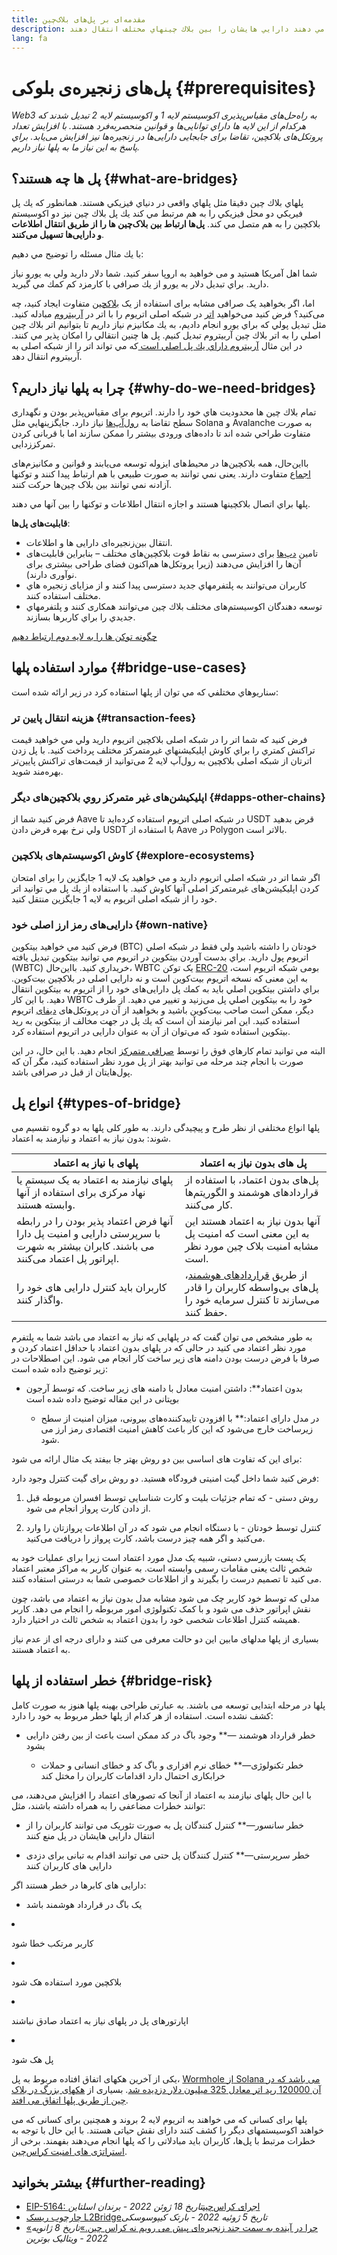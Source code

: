 ```yaml
---
title: مقدمه‌ای بر پل‌های بلاک‌چین
description: پلها به كاربران اجازه مي دهند دارايي هايشان را بين بلاك چينهاي مختلف انتقال دهند
lang: fa
---
```


# پل‌های زنجیره‌‌ی بلوکی {#prerequisites}

_Web3 به راه‌حل‌های مقیاس‌پذیری اكوسيستم لايه 1 و اكوسيستم لايه 2 تبدیل شدند که هركدام از اين لايه ها داراي توانایی‌ها و قوانين منحصربه‌فرد هستند. با افزایش تعداد پروتکل‌های بلاکچین، تقاضا برای جابجایی دارایی‌ها در زنجیره‌ها نیز افزایش می‌یابد. براي پاسخ به اين نياز ما به پلها نياز داريم._

<Divider />

## پل ها چه هستند؟ {#what-are-bridges}

پلهاي بلاك چين دقيقا مثل پلهاي واقعی در دنياي فيزيكي هستند. همانطور كه يك پل فيريكي دو محل فيزيكي را به هم مرتبط مي كند يك پل بلاك چين نيز دو اکوسیستم بلاكچين را به هم متصل مي كند. **پل‌ها ارتباط بین بلاک‌چین ها را از طریق انتقال اطلاعات و دارایی‌ها تسهیل می‌کنند**.

با يك مثال مسئله را توضيح مي دهيم:

شما اهل آمريكا هستيد و می خواهيد به اروپا سفر كنيد. شما دلار داريد ولي به يورو نياز داريد. براي تبديل دلار به يورو از يك صرافي با كارمزد كم كمك مي گيريد.

اما، اگر بخواهید یک صرافی مشابه برای استفاده از یک [بلاکچین](/glossary/#blockchain) متفاوت ایجاد کنید، چه می‌کنید؟ فرض کنید می‌خواهید [اتر](/glossary/#ether) در شبکه اصلی اتریوم را با اتر در [آربیتروم](https://arbitrum.io/) مبادله کنید. مثل تبديل پولي كه براي يورو انجام داديم، به يك مكانيزم نياز داريم تا بتوانيم اتر بلاك چين اصلي را به اتر بلاك چين آربیتروم تبديل كنيم. پل ها چنين انتقالي را امكان پذير مي كنند. در اين مثال [ آربیتروم داراي يك پل اصلي است ](https://bridge.arbitrum.io/) كه مي تواند اتر را از شبکه اصلی به آربیتروم انتقال دهد.

## چرا به پلها نياز داريم؟ {#why-do-we-need-bridges}

تمام بلاك چين ها محدوديت هاي خود را دارند. اتریوم برای مقیاس‌پذیر بودن و نگهداری سطح تقاضا به [رول‌آپ‌ها](/glossary/#rollups) نیاز دارد. جايگزينهايي مثل Solana و Avalanche به صورت متفاوت طراحي شده اند تا داده‌های ورودی بیشتر را ممکن سازند اما با قربانی کردن تمركززدایی.

بااین‌حال، همه بلاکچین‌ها در محیط‌های ایزوله توسعه می‌یابند و قوانین و مکانیزم‌های [اجماع](/glossary/#consensus) متفاوت دارند. یعنی نمي توانند به صورت طبيعي با هم ارتباط پيدا كنند و توكنها آزادنه نمي توانند بين بلاک چین‌ها حركت كنند.

پلها براي اتصال بلاكچينها هستند و اجازه انتقال اطلاعات و توكنها را بين آنها مي دهند.

**قابلیت‌های پل‌ها**:

- انتقال بین‌زنجیره‌ای دارایی ها و اطلاعات.
- تامین [دپ‌ها](/glossary/#dapp) برای دسترسی به نقاط قوت بلاکچین‌های مختلف – بنابراین قابلیت‌های آن‌ها را افزایش می‌دهند (زیرا پروتکل‌ها هم‌اکنون فضای طراحی بیشتری برای نوآوری دارند).
- کاربران می‌توانند به پلتفرمهاي جديد دسترسی پیدا کنند و از مزایای زنجيره هاي مختلف استفاده کنند.
- توسعه دهندگان اکوسیستم‌های مختلف بلاك چين می‌توانند همکاری کنند و پلتفرمهاي جديدي را براي كاربرها بسازند.

[چگونه توکن ها را به لایه دوم ارتباط دهیم](/guides/how-to-use-a-bridge/)

<Divider />

## موارد استفاده پلها {#bridge-use-cases}

سناريوهاي مختلفي كه مي توان از پلها استفاده كرد در زير ارائه شده است:

### هزينه انتقال پايين تر {#transaction-fees}

فرض كنيد كه شما اتر را در شبکه اصلی بلاكچين اتريوم داريد ولي مي خواهيد قیمت تراکنش كمتري را براي کاوش اپليكيشنهاي غیرمتمرکز مختلف پرداخت كنيد. با پل زدن اترتان از شبکه اصلی بلاكچين به رول‌آپ لايه 2 می‌توانید از قیمت‌‌های تراکنش پایین‌تر بهره‌مند شوید.

### اپليكيشن‌های غير متمركز روي بلاكچين‌های دیگر {#dapps-other-chains}

فرض كنيد شما از Aave در شبکه اصلی اتریوم استفاده کرده‌اید تا USDT قرض بدهید ولي نرخ بهره قرض دادن USDT با استفاده از Aave در Polygon بالاتر است.

### کاوش اكوسيستم‌های بلاكچين {#explore-ecosystems}

اگر شما اتر در شبکه اصلی اتریوم داريد و مي خواهيد یک لایه 1 جایگزین را برای امتحان کردن اپلیکیشن‌های غیرمتمرکز اصلی آنها کاوش کنید. با استفاده از يك پل مي توانيد اتر خود را از شبکه اصلی اتریوم به لایه 1 جایگزین منتقل کنید.

### دارايی‌های رمز ارز اصلی خود {#own-native}

فرض كنيد مي خواهيد بيتكوين (BTC) خودتان را داشته باشيد ولي فقط در شبكه اصلي اتريوم پول داريد. براي بدست آوردن بيتكوين در اتريوم مي توانيد بيتكوين تبدیل یافته (WBTC) خريداري كنيد. بااین‌حال، WBTC یک توکن [ERC-20](/glossary/#erc-20) بومی شبکه اتریوم است، به این معنی که نسخه اتریوم بیت‌کوین است و نه دارایی اصلی در بلاکچین بیت‌کوین. براي داشتن بيتكوين اصلي بايد به كمك پل دارايی‌های خود را از اتريوم به بيتكوين انتقال دهيد. با اين كار WBTC خود را به بيتكوين اصلي پل می‌زنید و تغيير مي دهيد. از طرف دیگر، ممکن است صاحب بیت‌کوین باشید و بخواهید از آن در پروتکل‌های [دیفای](/glossary/#defi) اتریوم استفاده کنید. اين امر نيازمند آن است كه يك پل در جهت مخالف از بيتكوين به رپد بيتكوين استفاده شود که می‌توان از آن به عنوان دارایی در اتریوم استفاده کرد.

<InfoBanner shouldCenter emoji=":bulb:">
  البته مي توانيد تمام كارهاي فوق را توسط <a href="/get-eth/">صرافي متمركز</a> انجام دهيد. با این حال، در این صورت با انجام چند مرحله می توانید بهتر از پل مورد نظر استفاده کنید، مگر آن که پول‌هایتان از قبل در صرافی باشد.
</InfoBanner>

<Divider />

## انواع پل {#types-of-bridge}

پلها انواع مختلفی از نظر طرح و پیچیدگی دارند. به طور کلی پلها به دو گروه تقسیم می شوند: بدون نیاز به اعتماد و نیازمند به اعتماد.

| پلهای با نیاز به اعتماد                                                                                                           | پل های بدون نیاز به اعتماد                                                                                                        |
| --------------------------------------------------------------------------------------------------------------------------------- | --------------------------------------------------------------------------------------------------------------------------------- |
| پلهای نیازمند به اعتماد به یک سیستم یا نهاد مرکزی برای استفاده از آنها وابسته هستند.                                              | پل‌های بدون اعتماد، با استفاده از قراردادهای هوشمند و الگوریتم‌ها کار می‌کنند.                                                    |
| آنها فرض اعتماد پذیر بودن را در رابطه با سرپرستی دارایی و امنیت پل دارا می باشند. کابران بیشتر به شهرت اپراتور پل اعتماد می‌کنند. | آنها بدون نیاز به اعتماد هستند این به این معنی است که امنیت پل مشابه امنیت بلاک چین مورد نظر است.                                 |
| کاربران باید کنترل دارایی های خود را واگذار کنند.                                                                                 | از طریق [قراردادهای هوشمند](/glossary/#smart-contract)، پل‌های بی‌واسطه کاربران را قادر می‌سازند تا کنترل سرمایه خود را حفظ کنند. |

به طور مشخص می توان گفت که در پلهایی که نیاز به اعتماد می باشد شما به پلتفرم مورد نظر اعتماد می کنید در حالی که در پلهای بدون اعتماد با حداقل اعتماد کردن و صرفا با فرض درست بودن دامنه های زیر ساخت کار انجام می شود. این اصطلاحات در زیر توضیح داده شده است:

- </strong>بدون اعتماد**: داشتن امنیت معادل با دامنه های زیر ساخت. که توسط </a>آرجون بوپتانی در این مقاله
 توضیح داده شده است</li> 
  
  - در </strong>مدل دارای اعتماد:** با افزودن تاییدکننده‌های بیرونی،‌ میزان امنیت از سطح زیرساخت خارج می‌شود که این کار باعث کاهش امنیت اقتصادی رمز ارز می شود.</li> </ul> 
  
  برای این که تفاوت های اساسی بین دو روش بهتر جا بیفتد یک مثال ارائه می شود:
  
  فرض کنید شما داخل گیت امنیتی فرودگاه هستید. دو روش برای گیت کنترل وجود دارد:
  
  1. روش دستی - که تمام جزئیات بلیت و کارت شناسایی توسط افسران مربوطه قبل از دادن کارت پرواز انجام می شود.
2. کنترل توسط خودتان - با دستگاه انجام می شود که در آن اطلاعات پروازتان را وارد می‌کنید و اگر همه چیز درست باشد، کارت پرواز را دریافت می‌کنید.

یک پست بازرسی دستی، شبیه یک مدل مورد اعتماد است زیرا برای عملیات خود به شخص ثالث یعنی مقامات رسمی وابسته است. به عنوان کاربر به مراکز معتبر اعتماد می کنید تا تصمیم درست را بگیرند و از اطلاعات خصوصی شما به درستی استفاده کنند.

مدلی که توسط خود کاربر چک می شود مشابه مدل بدون نیاز به اعتماد می باشد، چون نقش اپراتور حذف می شود و با کمک تکنولوژی امور مربوطه را انجام می دهد. کاربر همیشه کنترل اطلاعات شخصی خود را بدون اعتماد به شخص ثالث در اختیار دارد.

بسیاری از پلها مدلهای مابین این دو حالت معرفی می کنند و دارای درجه ای از عدم نیاز به اعتماد هستند.

<Divider />



## خطر استفاده از پلها {#bridge-risk}

پلها در مرحله ابتدایی توسعه می باشند. به عبارتی طراحی بهینه پلها هنوز به صورت کامل کشف نشده است. استفاده از هر کدام از پلها خطر مربوط به خود را دارد:

- </strong>خطر قرارداد هوشمند —** وجود باگ در کد ممکن است باعث از بین رفتن دارایی بشود</li> 
  
  - </strong>خطر تکنولوژی—** خطای نرم افزاری و باگ کد و خطای انسانی و حملات خرابکاری احتمال دارد اقدامات کاربران را مختل کند</li> </ul> 
  
  با این حال پلهای نیازمند به اعتماد از آنجا که تصورهای اعتماد را افزایش می‌دهند، می توانند خطرات مضاعفی را به همراه داشته باشند، مثل:
  
  - </strong>خطر سانسور—** کنترل کنندگان پل به صورت تئوریک می توانند کاربران را از انتقال دارایی هایشان در پل منع کنند</li> 
  
  - </strong>خطر سرپرستی—** کنترل کنندگان پل حتی می توانند اقدام به تبانی برای دزدی دارایی های کاربران کنند</li> </ul> 
  
  دارایی های کابرها در خطر هستند اگر:
  
  - یک باگ در قرارداد هوشمند باشد
- کاربر مرتکب خطا شود
- بلاکچین مورد استفاده هک شود
- اپارتورهای پل در پلهای نیاز به اعتماد صادق نباشند
- پل هک شود

یکی از آخرین هکهای اتفاق افتاده مربوط به پل، [Wormhole از Solana می باشد که در آن 120000 رپد اتر معادل 325 میلیون دلار دزدیده شد](https://rekt.news/wormhole-rekt/). بسیاری از [هکهای بزرگ در بلاک چین از طریق پلها اتفاق می افتد](https://rekt.news/leaderboard/).

پلها برای کسانی که می خواهند به اتریوم لایه 2 بروند و همچنین برای کسانی که می خواهند اکوسیستمهای دیگر را کشف کنند دارای نقش حیاتی هستند. با این حال با توجه به خطرات مرتبط با پل‌ها، کاربران باید مبادلاتی را که پلها انجام می‌دهند بفهمند. برخی از [استراتژی های امنیت کراس‌چین](https://blog.debridge.finance/10-strategies-for-cross-chain-security-8ed5f5879946).

<Divider />



## بیشتر بخوانید {#further-reading}

- [EIP-5164: اجرای کراس‌چین](https://ethereum-magicians.org/t/eip-5164-cross-chain-execution/9658)_تاریخ 18 ژوئن 2022 - برندان اسلتاین_
- [چارچوب ریسک L2Bridge](https://gov.l2beat.com/t/l2bridge-risk-framework/31)_تاریخ 5 ژوئیه 2022 - بارتک کیپوسوسکی_
- [«چرا در آینده به سمت چند زنجیره‌ای پیش می رویم نه کراس چین.»](https://old.reddit.com/r/ethereum/comments/rwojtk/ama_we_are_the_efs_research_team_pt_7_07_january/hrngyk8/)_تاریخ 8 ژانویه 2022 - ویتالیک بوترین_
